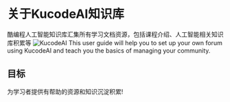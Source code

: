 # 关于KucodeAI知识库

酷编程人工智能知识库汇集所有学习文档资源，包括课程介绍、人工智能相关知识库积累等
![KucodeAI](https://cdn.img.kucodeai.com/knowledgebase/20200530-header-ReadMe.png)
This user guide will help you to set up your own forum using KucodeAI and teach you the basics of managing your community.

## 目标

为学习者提供有帮助的资源和知识沉淀积累!
